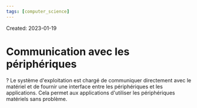 ```yaml
---
tags: [computer_science] 
---
```

Created: 2023-01-19

# Communication avec les périphériques
?
Le système d'exploitation est chargé de communiquer directement avec le matériel et de fournir une interface entre les périphériques et les applications. Cela permet aux applications d'utiliser les périphériques matériels sans
problème.
<!--SR:!2023-05-20,66,250-->